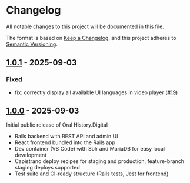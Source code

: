 # Changelog

All notable changes to this project will be documented in this file.

The format is based on [Keep a Changelog](https://keepachangelog.com/en/1.1.0/),
and this project adheres to [Semantic Versioning](https://semver.org/spec/v2.0.0.html).

## [1.0.1] - 2025-09-03

### Fixed

- fix: correctly display all available UI languages in video player ([#19](https://github.com/oral-history-digital/ohd/pull/19))

## [1.0.0] - 2025-09-03

Initial public release of Oral History.Digital

-   Rails backend with REST API and admin UI
-   React frontend bundled into the Rails app
-   Dev container (VS Code) with Solr and MariaDB for easy local development
-   Capistrano deploy recipes for staging and production; feature-branch staging deploys supported
-   Test suite and CI-ready structure (Rails tests, Jest for frontend)

[1.0.1]: https://github.com/oral-history-digital/ohd/compare/v1.0.0...v1.0.1
[1.0.0]: https://github.com/oral-history-digital/ohd/releases/tag/v1.0.0
